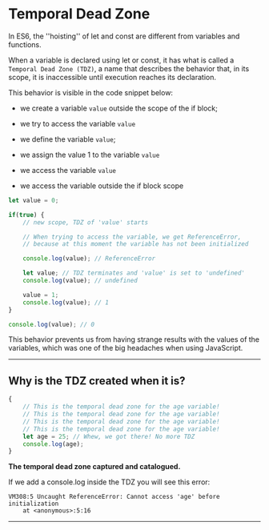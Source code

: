 # Temporal Dead Zone
In ES6, the ''hoisting'' of let and const are different from variables and functions.

When a variable is declared using let or const, it has what is called a ```Temporal Dead Zone (TDZ)```, a name that describes the behavior that, in its scope, it is inaccessible until execution reaches its declaration.

This behavior is visible in the code snippet below:

* we create a variable ```value``` outside the scope of the if block;

* we try to access the variable ```value```

* we define the variable ```value```;

* we assign the value 1 to the variable ```value```

* we access the variable ```value```

* we access the variable outside the if block scope

```js
let value = 0;

if(true) {
    // new scope, TDZ of 'value' starts

    // When trying to access the variable, we get ReferenceError,
    // because at this moment the variable has not been initialized

    console.log(value); // ReferenceError

    let value; // TDZ terminates and 'value' is set to 'undefined'
    console.log(value); // undefined

    value = 1;
    console.log(value); // 1
}

console.log(value); // 0
```

This behavior prevents us from having strange results with the values of the variables, which was one of the big headaches when using JavaScript.

***

## Why is the TDZ created when it is?


```js
{
 	// This is the temporal dead zone for the age variable!
	// This is the temporal dead zone for the age variable!
	// This is the temporal dead zone for the age variable!
 	// This is the temporal dead zone for the age variable!
	let age = 25; // Whew, we got there! No more TDZ
	console.log(age);
}
```
**The temporal dead zone captured and catalogued.**

If we add a console.log inside the TDZ you will see this error:

```
VM308:5 Uncaught ReferenceError: Cannot access 'age' before initialization
    at <anonymous>:5:16
```
***
